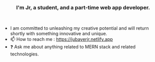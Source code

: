### <div align="center">I'm Jr, a student, and a part-time web app developer.</div> 
<br/>  
 
  
- I am committed to unleashing my creative potential and will return shortly with something innovative and unique.
- 📫 How to reach me : https://jubayerjr.netlify.app
- ❓ Ask me about anything related to MERN stack and related technologies.

<!---
jubayerjr203/jubayerjr203 কi special হজবক reওpositoনbnry জbecause ibbtnns `REAME.md` hu(হthiনsnহ hh হ jj nuufile) appears on yourম।bb GনitHhuuনb prমofilbbe.
You canক হclickn the Prevহiew link to take aজক loজokক at yourজ
--->


  

<br/>  
<br/>  
